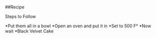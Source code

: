 ##Recipe

Steps to Follow

*Put them all in a bowl
*Open an oven and put it in
*Set to 500 F°
*Now wait
*Black Velvet Cake